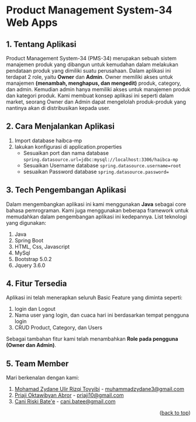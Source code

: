 <div id="top"></div>

# **Product Management System-34 Web Apps**

## **1. Tentang Aplikasi**

Product Management System-34 (PMS-34) merupakan sebuah sistem manajemen produk yang dibangun untuk kemudahan dalam melakukan pendataan produk yang dimiliki suatu perusahaan. Dalam aplikasi ini terdapat 2 role, yaitu **Owner** dan **Admin**. Owner memiliki akses untuk manajemen **(menambah, menghapus, dan mengedit)** produk, category, dan admin. Kemudian admin hanya memiliki akses untuk manajemen produk dan kategori produk. Kami membuat konsep aplikasi ini seperti dalam market, seorang Owner dan Admin dapat mengelolah produk-produk yang nantinya akan di distribusikan kepada user.

## **2. Cara Menjalankan Aplikasi**

1. Import database haibca-mp
2. lakukan konfigurasi di application.properties
    - Sesuaikan port dan nama database `spring.datasource.url=jdbc:mysql://localhost:3306/haibca-mp`
    - Sesuaikan Username database `spring.datasource.username=root`
    - sesuaikan Password database `spring.datasource.password=`

## **3. Tech Pengembangan Aplikasi**

Dalam mengembangkan aplikasi ini kami menggunakan **Java** sebagai core bahasa pemrograman. Kami juga menggunakan beberapa framework untuk memudahkan dalam pengembangan aplikasi ini kedepannya.
List teknologi yang digunakan:

1. Java
2. Spring Boot
3. HTML, Css, Javascript
4. MySql
5. Bootstrap 5.0.2
6. Jquery 3.6.0

## **4. Fitur Tersedia**

Aplikasi ini telah menerapkan seluruh Basic Feature yang diminta seperti:

1. login dan Logout
2. Nama user yang login, dan cuaca hari ini berdasarkan tempat pengguna login
3. CRUD Product, Category, dan Users

Sebagai tambahan fitur kami telah menambahkan **Role pada pengguna (Owner dan Admin)**.

## **5. Team Member**

Mari berkenalan dengan kami:

1. [Mohamad Zydane Ulir Rizqi Toyyibi](https://www.linkedin.com/in/mohamad-zydane-ulir-rizqi-toyyibi-97b863201/) - muhammadzydane3@gmail.com
2. [Priaji Oktawibyan Abror](https://www.linkedin.com/in/priaji-oktawibyan-abror-b70718188/) - priaji10@gmail.com
3. [Cani Riski Bate'e](https://www.linkedin.com/in/cani-riski-bate-e-b00030232/) - cani.batee@gmail.com

<p align="right">(<a href="#top">back to top</a>)</p>
